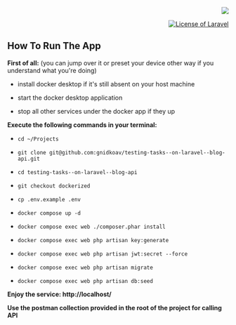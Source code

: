 

<p align="right">
    <a href="https://packagist.org/packages/laravel/framework" target="_blank">
        <img src="https://laravel.com/assets/img/components/logo-laravel.svg">
    </a>
</p>

<p align="right">
    <a href="https://opensource.org/licenses/MIT" target="_blank">
        <img src="https://poser.pugx.org/laravel/framework/license.svg" alt="License of Laravel">
    </a>
</p>


## How To Run The App

**First of all:**
(you can jump over it or preset your device other way if you understand what you're doing)

- install docker desktop if it's still absent on your host machine

- start the docker desktop application

- stop all other services under the docker app if they up

**Execute the following commands in your terminal:**

- `cd ~/Projects`

- `git clone git@github.com:gnidkoav/testing-tasks--on-laravel--blog-api.git`

- `cd testing-tasks--on-laravel--blog-api`

- `git checkout dockerized`

- `cp .env.example .env`

- `docker compose up -d`

- `docker compose exec web ./composer.phar install`

- `docker compose exec web php artisan key:generate`

- `docker compose exec web php artisan jwt:secret --force`

- `docker compose exec web php artisan migrate`

- `docker compose exec web php artisan db:seed`

**Enjoy the service: http://localhost/**

**Use the postman collection provided in the root of the project for calling API**

